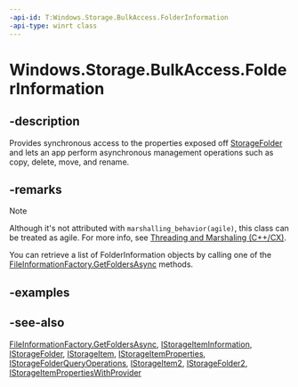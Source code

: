 ```yaml
---
-api-id: T:Windows.Storage.BulkAccess.FolderInformation
-api-type: winrt class
---
```


<!-- Class syntax.
public class FolderInformation : Windows.Storage.BulkAccess.IStorageItemInformation, Windows.Storage.IStorageFolder, Windows.Storage.IStorageFolder2, Windows.Storage.IStorageItem, Windows.Storage.IStorageItem2, Windows.Storage.IStorageItemProperties, Windows.Storage.IStorageItemPropertiesWithProvider, Windows.Storage.Search.IStorageFolderQueryOperations
-->

# Windows.Storage.BulkAccess.FolderInformation

## -description
Provides synchronous access to the properties exposed off [StorageFolder](../windows.storage/storagefolder.md) and lets an app perform asynchronous management operations such as copy, delete, move, and rename.

## -remarks
> [!NOTE]
> Although it's not attributed with `marshalling_behavior(agile)`, this class can be treated as agile. For more info, see [Threading and Marshaling (C++/CX)](http://msdn.microsoft.com/en-us/library/windows/apps/hh771042.aspx).
<!--W8B 988884 v2-->

You can retrieve a list of FolderInformation objects by calling one of the [FileInformationFactory.GetFoldersAsync](fileinformationfactory_getfoldersasync_1487375516.md) methods.

## -examples


## -see-also
[FileInformationFactory.GetFoldersAsync](fileinformationfactory_getfoldersasync_1487375516.md), [IStorageItemInformation](istorageiteminformation.md), [IStorageFolder](../windows.storage/istoragefolder.md), [IStorageItem](../windows.storage/istorageitem.md), [IStorageItemProperties](../windows.storage/istorageitemproperties.md), [IStorageFolderQueryOperations](../windows.storage.search/istoragefolderqueryoperations.md), [IStorageItem2](../windows.storage/istorageitem2.md), [IStorageFolder2](../windows.storage/istoragefolder2.md), [IStorageItemPropertiesWithProvider](../windows.storage/istorageitempropertieswithprovider.md)
